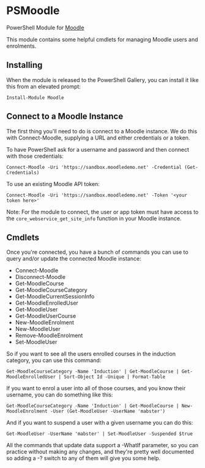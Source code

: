# PSMoodle
PowerShell Module for [Moodle](https://moodle.org)

This module contains some helpful cmdlets for managing Moodle users and enrolments.

## Installing

When the module is released to the PowerShell Gallery, you can install it like this from an elevated prompt:

    Install-Module Moodle

## Connect to a Moodle Instance

The first thing you'll need to do is connect to a Moodle instance. We do this with Connect-Moodle, supplying a URL and either credentials or a token.

To have PowerShell ask for a username and password and then connect with those credentials:

    Connect-Moodle -Uri 'https://sandbox.moodledemo.net' -Credential (Get-Credentials)	

To use an existing Moodle API token:

    Connect-Moodle -Uri 'https://sandbox.moodledemo.net' -Token '<your token here>'

Note: For the module to connect, the user or app token must have access to the `core_webservice_get_site_info` function in your Moodle instance.

## Cmdlets

Once you're connected, you have a bunch of commands you can use to query and/or update the connected Moodle instance:

* Connect-Moodle
* Disconnect-Moodle
* Get-MoodleCourse
* Get-MoodleCourseCategory
* Get-MoodleCurrentSessionInfo
* Get-MoodleEnrolledUser
* Get-MoodleUser
* Get-MoodleUserCourse
* New-MoodleEnrolment
* New-MoodleUser
* Remove-MoodleEnrolment
* Set-MoodleUser

So if you want to see all the users enrolled courses in the induction category, you can use this command:

    Get-MoodleCourseCategory -Name 'Induction' | Get-MoodleCourse | Get-MoodleEnrolledUser | Sort-Object Id -Unique | Format-Table

If you want to enrol a user into all of those courses, and you know their username, you can do something like this:

    Get-MoodleCourseCategory -Name 'Induction' | Get-MoodleCourse | New-MoodleEnrolment -User (Get-MoodleUser -UserName 'mabster')

And if you want to suspend a user with a given username you can do this:

    Get-MoodleUser -UserName 'mabster' | Set-MoodleUser -Suspended $true

All the commands that update data support a -WhatIf parameter, so you can practice without making any changes, and they're pretty well documented so adding a -? switch to any of them will give you some help.
